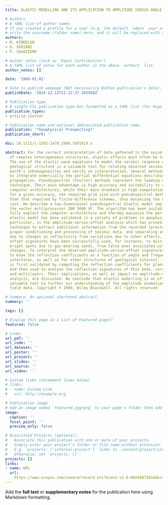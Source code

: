 ```yaml
---
title: ELASTIC MODELLING AND ITS APPLICATION TO AMPLITUDE VERSUS ANGLE INTERPRETATION

# Authors
# A YAML list of author names
# If you created a profile for a user (e.g. the default `admin` user at `content/authors/admin/`), 
# write the username (folder name) here, and it will be replaced with their full name and linked to their profile.
authors:
- M. KINDELAN
- G. SERIANI
- P. SGUAZZERO

# Author notes (such as 'Equal Contribution')
# A YAML list of notes for each author in the above `authors` list
author_notes: []

date: '1989-01-01'

# Date to publish webpage (NOT necessarily Bibtex publication's date).
publishDate: '2024-12-12T12:22:37.343560Z'

# Publication type.
# A single CSL publication type but formatted as a YAML list (for Hugo requirements).
publication_types:
- article-journal

# Publication name and optional abbreviated publication name.
publication: '*Geophysical Prospecting*'
publication_short: ''

doi: 10.1111/j.1365-2478.1989.tb01819.x

abstract: For the correct interpretation of data gathered in the seismic prospecting
  of complex heterogeneous structures, elastic effects must often be taken into consideration.
  The use of the elastic wave equations to model the seismic response of an hypothesized
  geological structure is a valuable tool for relating observed seismic data to the
  earth's inhomogeneities and verify an interpretation. Several methods may be used
  to integrate numerically the partial differential equations describing elastic wave
  propagation. Pseudospectral (Fourier) methods represent the leading numerical integration
  technique. Their main advantage is high accuracy and suitability to vector and parallel
  computer architectures, while their main drawback is high computational cost. However,
  for a given accuracy, the required grid size with pseudospectral methods is smaller
  than that required by finite‐difference schemes, thus balancing the computational
  cost. We describe a two‐dimensional pseudospectral elastic model implemented on
  the vector multiprocessor IBM 3090 VF. The algorithm has been suitably adapted to
  fully exploit the computer architecture and thereby maximize the performance. The
  elastic model has been validated in a variety of problems in geophysics and, in
  particular, in the amplitude‐versus‐offset analysis which has proved to be an effective
  technique to extract additional information from the recorded (prestack) data. With
  proper conditioning and processing of seismic data, and separating amplitude variations
  due to changes in reflectivity from variations due to other effects, the resulting
  offset signatures have been successfully used, for instance, to distinguish true
  bright spots due to gas‐bearing sands, from false ones associated with lithological
  changes. To interpret the observed amplitude‐versus‐offset signatures, it is necessary
  to know the reflection coefficients as a function of angle and frequency for planar
  interfaces, as well as for other structures of geological interest. The modelling
  is first validated by computing the reflection coefficients for planar interfaces,
  and then used to analyse the reflection signatures of thin beds, corrugated interfaces
  and multilayers. Their implications, as well as impact on amplitude‐versus‐offset
  analysis, are discussed. We conclude that elastic modelling is an effective and
  valuable tool to further our understanding of the amplitude anomalies observed in
  field data. Copyright © 1989, Wiley Blackwell. All rights reserved

# Summary. An optional shortened abstract.
summary: ''

tags: []

# Display this page in a list of Featured pages?
featured: false

# Links
url_pdf: ''
url_code: ''
url_dataset: ''
url_poster: ''
url_project: ''
url_slides: ''
url_source: ''
url_video: ''

# Custom links (uncomment lines below)
# links:
# - name: Custom Link
#   url: http://example.org

# Publication image
# Add an image named `featured.jpg/png` to your page's folder then add a caption below.
image:
  caption: ''
  focal_point: ''
  preview_only: false

# Associated Projects (optional).
#   Associate this publication with one or more of your projects.
#   Simply enter your project's folder or file name without extension.
#   E.g. `projects: ['internal-project']` links to `content/project/internal-project/index.md`.
#   Otherwise, set `projects: []`.
projects: []
links:
- name: URL
  url: 
    https://www.scopus.com/inward/record.uri?eid=2-s2.0-0024487581&doi=10.1111%2fj.1365-2478.1989.tb01819.x&partnerID=40&md5=9b3ab977f8d1deb14eadf28acf7583ae
---
```


Add the **full text** or **supplementary notes** for the publication here using Markdown formatting.
